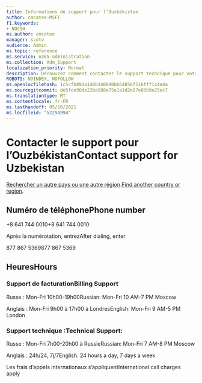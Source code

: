 ```yaml
---
title: Informations de support pour l’Ouzbékistan
author: cmcatee-MSFT
f1.keywords:
- NOCSH
ms.author: cmcatee
manager: scotv
audience: Admin
ms.topic: reference
ms.service: o365-administration
ms.collection: Adm_Support
localization_priority: Normal
description: Découvrez comment contacter le support technique pour votre pays ou région.
ROBOTS: NOINDEX, NOFOLLOW
ms.openlocfilehash: 1c5cfb89da148b140840b664856f516fff144e4a
ms.sourcegitcommit: de5fce90de22ba588e75e1a1d2e87e03b9e25ec7
ms.translationtype: MT
ms.contentlocale: fr-FR
ms.lasthandoff: 05/10/2021
ms.locfileid: "52294994"
---
```

# <a name="contact-support-for-uzbekistan"></a><span data-ttu-id="339bb-103">Contacter le support pour l’Ouzbékistan</span><span class="sxs-lookup"><span data-stu-id="339bb-103">Contact support for Uzbekistan</span></span>

<span data-ttu-id="339bb-104">[Rechercher un autre pays ou une autre région](../../business-video/get-help-support.md).</span><span class="sxs-lookup"><span data-stu-id="339bb-104">[Find another country or region](../../business-video/get-help-support.md).</span></span>

## <a name="phone-number"></a><span data-ttu-id="339bb-105">Numéro de téléphone</span><span class="sxs-lookup"><span data-stu-id="339bb-105">Phone number</span></span>
<span data-ttu-id="339bb-106">+8 641 744 0010</span><span class="sxs-lookup"><span data-stu-id="339bb-106">+8 641 744 0010</span></span>

<span data-ttu-id="339bb-107">Après la numérotation, entrez</span><span class="sxs-lookup"><span data-stu-id="339bb-107">After dialing, enter</span></span>

<span data-ttu-id="339bb-108">877 867 5369</span><span class="sxs-lookup"><span data-stu-id="339bb-108">877 867 5369</span></span>

## <a name="hours"></a><span data-ttu-id="339bb-109">Heures</span><span class="sxs-lookup"><span data-stu-id="339bb-109">Hours</span></span>
### <a name="billing-support"></a><span data-ttu-id="339bb-110">Support de facturation</span><span class="sxs-lookup"><span data-stu-id="339bb-110">Billing Support</span></span>

<span data-ttu-id="339bb-111">Russe : Mon-Fri 10h00-19h00</span><span class="sxs-lookup"><span data-stu-id="339bb-111">Russian: Mon-Fri 10 AM-7 PM Moscow</span></span>

<span data-ttu-id="339bb-112">Anglais : Mon-Fri 9h00 à 17h00 à Londres</span><span class="sxs-lookup"><span data-stu-id="339bb-112">English: Mon-Fri 9 AM-5 PM London</span></span>

### <a name="technical-support"></a><span data-ttu-id="339bb-113">Support technique :</span><span class="sxs-lookup"><span data-stu-id="339bb-113">Technical Support:</span></span>

<span data-ttu-id="339bb-114">Russe : Mon-Fri 7h00-20h00 à Russie</span><span class="sxs-lookup"><span data-stu-id="339bb-114">Russian: Mon-Fri 7 AM-8 PM Moscow</span></span>

<span data-ttu-id="339bb-115">Anglais : 24h/24, 7j/7</span><span class="sxs-lookup"><span data-stu-id="339bb-115">English: 24 hours a day, 7 days a week</span></span>

<span data-ttu-id="339bb-116">Les frais d’appels internationaux s’appliquent</span><span class="sxs-lookup"><span data-stu-id="339bb-116">International call charges apply</span></span>
